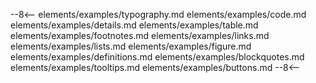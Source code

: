--8<--
elements/examples/typography.md
elements/examples/code.md
elements/examples/details.md
elements/examples/table.md
elements/examples/footnotes.md
elements/examples/links.md
elements/examples/lists.md
elements/examples/figure.md
elements/examples/definitions.md
elements/examples/blockquotes.md
elements/examples/tooltips.md
elements/examples/buttons.md
--8<--